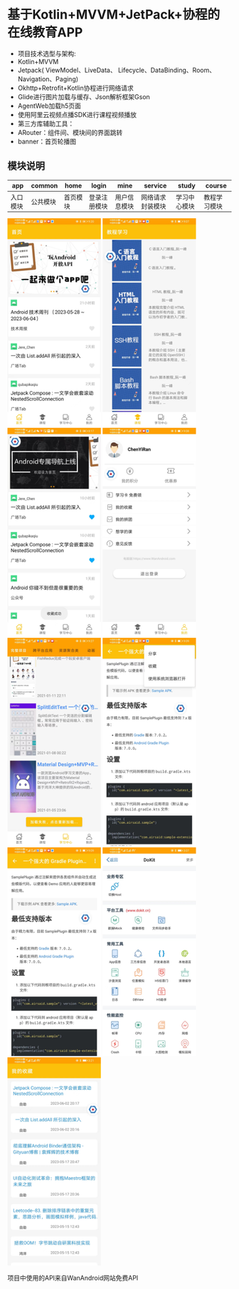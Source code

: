 # 基于Kotlin+MVVM+JetPack+协程的在线教育APP
- 项目技术选型与架构:
- Kotlin+MVVM
- Jetpack( ViewModel、LiveData、 Lifecycle、DataBinding、Room、Navigation、Paging)
- Okhttp+Retrofit+Kotlin协程进行网络请求
- Glide进行图片加载与缓存、Json解析框架Gson
- AgentWeb加载h5页面
- 使用阿里云视频点播SDK进行课程视频播放
- 第三方库辅助工具：
- ARouter：组件间、模块间的界面跳转
- banner：首页轮播图
## 模块说明
|app|common|home|login|mine|service|study|course|
|--|--|--|--|--|--|--|--|
|入口模块|公共模块|首页模块|登录注册模块|用户信息模块|网络请求封装模块|学习中心模块|教程学习模块|


<img src="https://github.com/Chen-Yi-Ran/OnlineStudy/blob/master/file/home.jpg" width="210px"> <img src="https://github.com/Chen-Yi-Ran/OnlineStudy/blob/master/file/course.jpg" width="210px"> <img src="https://github.com/Chen-Yi-Ran/OnlineStudy/blob/master/file/collect.jpg" width="210px"> <img src="https://github.com/Chen-Yi-Ran/OnlineStudy/blob/master/file/mine.jpg" width="210px"> <img src="https://github.com/Chen-Yi-Ran/OnlineStudy/blob/master/file/study.jpg" width="210px"> <img src="https://github.com/Chen-Yi-Ran/OnlineStudy/blob/master/file/webview.jpg" width="210px"> <img src="https://github.com/Chen-Yi-Ran/OnlineStudy/blob/master/file/webview2.jpg" width="210px"> <img src="https://github.com/Chen-Yi-Ran/OnlineStudy/blob/master/file/tool.jpg" width="210px"> <img src="https://github.com/Chen-Yi-Ran/OnlineStudy/blob/master/file/mycollect.jpg" width="210px">



项目中使用的API来自WanAndroid网站免费API

